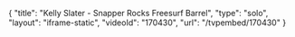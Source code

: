 {
    "title": "Kelly Slater - Snapper Rocks Freesurf Barrel",
    "type": "solo",
    "layout": "iframe-static",
    "videoId": "170430",
    "url": "\/tvpembed\/170430"
}